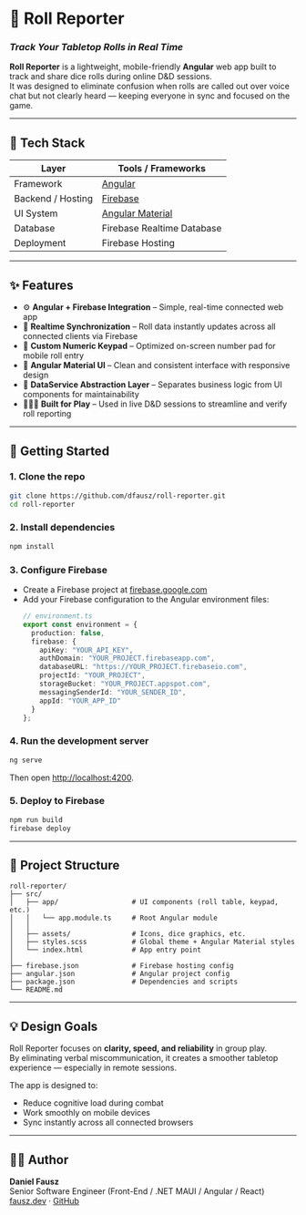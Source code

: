 # 🎲 Roll Reporter  
### _Track Your Tabletop Rolls in Real Time_

**Roll Reporter** is a lightweight, mobile-friendly **Angular** web app built to track and share dice rolls during online D&D sessions.  
It was designed to eliminate confusion when rolls are called out over voice chat but not clearly heard — keeping everyone in sync and focused on the game.

---

## 🧰 Tech Stack
| Layer | Tools / Frameworks |
|--------|---------------------|
| Framework | [Angular](https://angular.io/) |
| Backend / Hosting | [Firebase](https://firebase.google.com/) |
| UI System | [Angular Material](https://material.angular.io/) |
| Database | Firebase Realtime Database |
| Deployment | Firebase Hosting |

---

## ✨ Features
- ⚙️ **Angular + Firebase Integration** – Simple, real-time connected web app  
- 🔁 **Realtime Synchronization** – Roll data instantly updates across all connected clients via Firebase  
- 🧮 **Custom Numeric Keypad** – Optimized on-screen number pad for mobile roll entry  
- 🎨 **Angular Material UI** – Clean and consistent interface with responsive design  
- 💾 **DataService Abstraction Layer** – Separates business logic from UI components for maintainability  
- 🧑‍🤝‍🧑 **Built for Play** – Used in live D&D sessions to streamline and verify roll reporting  

---

## 🚀 Getting Started

### 1. Clone the repo
```bash
git clone https://github.com/dfausz/roll-reporter.git
cd roll-reporter
```

### 2. Install dependencies
```bash
npm install
```

### 3. Configure Firebase
- Create a Firebase project at [firebase.google.com](https://firebase.google.com/)
- Add your Firebase configuration to the Angular environment files:
  ```typescript
  // environment.ts
  export const environment = {
    production: false,
    firebase: {
      apiKey: "YOUR_API_KEY",
      authDomain: "YOUR_PROJECT.firebaseapp.com",
      databaseURL: "https://YOUR_PROJECT.firebaseio.com",
      projectId: "YOUR_PROJECT",
      storageBucket: "YOUR_PROJECT.appspot.com",
      messagingSenderId: "YOUR_SENDER_ID",
      appId: "YOUR_APP_ID"
    }
  };
  ```

### 4. Run the development server
```bash
ng serve
```
Then open [http://localhost:4200](http://localhost:4200).

### 5. Deploy to Firebase
```bash
npm run build
firebase deploy
```

---

## 🧩 Project Structure
```
roll-reporter/
├── src/
│   ├── app/                  # UI components (roll table, keypad, etc.)
│   │   └── app.module.ts     # Root Angular module
│   │
│   ├── assets/               # Icons, dice graphics, etc.
│   ├── styles.scss           # Global theme + Angular Material styles
│   └── index.html            # App entry point
│
├── firebase.json             # Firebase hosting config
├── angular.json              # Angular project config
├── package.json              # Dependencies and scripts
└── README.md
```

---

## 💡 Design Goals
Roll Reporter focuses on **clarity, speed, and reliability** in group play.  
By eliminating verbal miscommunication, it creates a smoother tabletop experience — especially in remote sessions.  

The app is designed to:  
- Reduce cognitive load during combat  
- Work smoothly on mobile devices  
- Sync instantly across all connected browsers  

---

## 🧑‍💻 Author
**Daniel Fausz**  
Senior Software Engineer (Front-End / .NET MAUI / Angular / React)  
[fausz.dev](https://fausz.dev) · [GitHub](https://github.com/dfausz)

